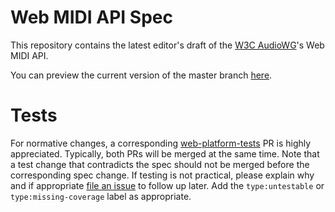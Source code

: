 # Web MIDI API Spec

This repository contains the latest editor's draft of the [W3C AudioWG](http://www.w3.org/2011/audio/)'s Web MIDI API.

You can preview the current version of the master branch [here](http://webaudio.github.com/web-midi-api/).

# Tests

For normative changes, a corresponding
[web-platform-tests](https://github.com/w3c/web-platform-tests) PR is highly appreciated. Typically,
both PRs will be merged at the same time. Note that a test change that contradicts the spec should
not be merged before the corresponding spec change. If testing is not practical, please explain why
and if appropriate [file an issue](https://github.com/w3c/web-platform-tests/issues/new) to follow
up later. Add the `type:untestable` or `type:missing-coverage` label as appropriate.
